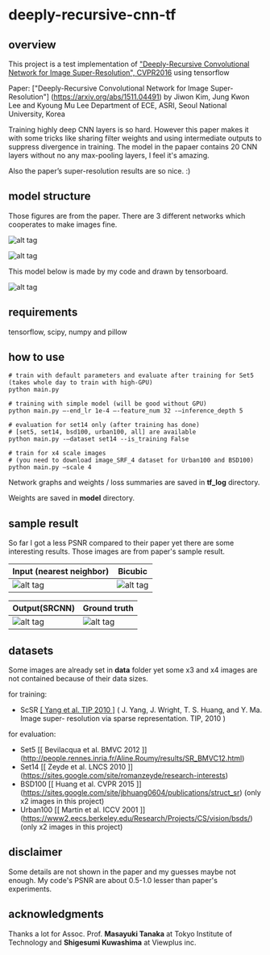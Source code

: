 # deeply-recursive-cnn-tf

## overview
This project is a test implementation of ["Deeply-Recursive Convolutional Network for Image Super-Resolution", CVPR2016](http://www.cv-foundation.org/openaccess/content_cvpr_2016/papers/Kim_Deeply-Recursive_Convolutional_Network_CVPR_2016_paper.pdf) using tensorflow


Paper: ["Deeply-Recursive Convolutional Network for Image Super-Resolution"] (https://arxiv.org/abs/1511.04491) by Jiwon Kim, Jung Kwon Lee and Kyoung Mu Lee Department of ECE, ASRI, Seoul National University, Korea


Training highly deep CNN layers is so hard. However this paper makes it with some tricks like sharing filter weights and using intermediate outputs to suppress divergence in training. The model in the papaer contains 20 CNN layers without no any max-pooling layers, I feel it's amazing.

Also the paper’s super-resolution results are so nice. :)


## model structure

Those figures are from the paper. There are 3 different networks which cooperates to make images fine.

![alt tag](https://raw.githubusercontent.com/jiny2001/deeply-recursive-cnn-tf/master/documents/figure1.png)

![alt tag](https://raw.githubusercontent.com/jiny2001/deeply-recursive-cnn-tf/master/documents/figure3.png)

This model below is made by my code and drawn by tensorboard.

![alt tag](https://raw.githubusercontent.com/jiny2001/deeply-recursive-cnn-tf/master/documents/model.png)


## requirements

tensorflow, scipy, numpy and pillow


## how to use

```
# train with default parameters and evaluate after training for Set5 (takes whole day to train with high-GPU)
python main.py

# training with simple model (will be good without GPU)
python main.py —-end_lr 1e-4 —-feature_num 32 -—inference_depth 5

# evaluation for set14 only (after training has done)
# [set5, set14, bsd100, urban100, all] are available
python main.py -—dataset set14 --is_training False

# train for x4 scale images
# (you need to download image_SRF_4 dataset for Urban100 and BSD100)
python main.py —scale 4
```

Network graphs and weights / loss summaries are saved in **tf_log** directory.

Weights are saved in **model** directory.


## sample result

So far I got a less PSNR compared to their paper yet there are some interesting results. Those images are from paper's sample result.


Input (nearest neighbor)  | Bicubic 
--- | --- 
![alt tag](https://raw.githubusercontent.com/jiny2001/deeply-recursive-cnn-tf/master/documents/img_013_SRF_2_nearest.png) | ![alt tag](https://raw.githubusercontent.com/jiny2001/deeply-recursive-cnn-tf/master/documents/img_013_SRF_2_bicubic.png) 

Output(SRCNN) | Ground truth
--- | ---
![alt tag](https://raw.githubusercontent.com/jiny2001/deeply-recursive-cnn-tf/master/documents/img_013_SRF_2_SRCNN.png) | ![alt tag](https://raw.githubusercontent.com/jiny2001/deeply-recursive-cnn-tf/master/documents/img_013_SRF_2_HR.png)

## datasets

Some images are already set in **data** folder yet some x3 and x4 images are not contained because of their data sizes.

for training:
+ ScSR [[ Yang et al. TIP 2010 ]](http://www.ifp.illinois.edu/%7Ejyang29/ScSR.htm)
( J. Yang, J. Wright, T. S. Huang, and Y. Ma. Image super- resolution via sparse representation. TIP, 2010 )

for evaluation:
+ Set5 [[ Bevilacqua et al. BMVC 2012 ]] (http://people.rennes.inria.fr/Aline.Roumy/results/SR_BMVC12.html)
+ Set14 [[ Zeyde et al. LNCS 2010 ]] (https://sites.google.com/site/romanzeyde/research-interests)
+ BSD100 [[ Huang et al. CVPR 2015 ]] (https://sites.google.com/site/jbhuang0604/publications/struct_sr) (only x2 images in this project)
+ Urban100 [[ Martin et al. ICCV 2001 ]] (https://www2.eecs.berkeley.edu/Research/Projects/CS/vision/bsds/) (only x2 images in this project)


## disclaimer

Some details are not shown in the paper and my guesses maybe not enough. My code's PSNR are about 0.5-1.0 lesser than paper's experiments.

## acknowledgments

Thanks a lot for Assoc. Prof. **Masayuki Tanaka** at Tokyo Institute of Technology and **Shigesumi Kuwashima** at Viewplus inc.
